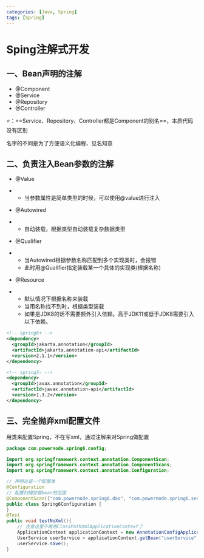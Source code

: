 ```yaml
---
categories: [Java, Spring]
tags: [Spring]
---
```

# Sping注解式开发

## 一、Bean声明的注解

- @Component
- @Service
- @Repository
- @Controller

⭐️：==Service、Repository、Controller都是Component的别名==，本质代码没有区别

名字的不同是为了方便语义化编程、见名知意



## 二、负责注入Bean参数的注解

- @Value

- - 当参数属性是简单类型的时候，可以使用@value进行注入

- @Autowired

- - 自动装载，根据类型自动装载复杂数据类型

- @Qualifier

- - 当Autowired根据参数名称匹配到多个实现类时，会报错
  - 此时用@Qualifier指定装载某一个具体的实现类(根据名称)

- @Resource

- - 默认情况下根据名称来装载
  - 当用名称找不到时，根据类型装载
  - 如果是JDK8的话不需要额外引入依赖。高于JDK11或低于JDK8需要引入以下依赖。

```xml
<!-- spring6+ -->
<dependency>
  <groupId>jakarta.annotation</groupId>
  <artifactId>jakarta.annotation-api</artifactId>
  <version>2.1.1</version>
</dependency>

<!-- spring5- -->
<dependency>
  <groupId>javax.annotation</groupId>
  <artifactId>javax.annotation-api</artifactId>
  <version>1.3.2</version>
</dependency>
```



## 三、完全抛弃xml配置文件

用类来配置Spring，不在写xml，通过注解来对Spring做配置

```java
package com.powernode.spring6.config;

import org.springframework.context.annotation.ComponentScan;
import org.springframework.context.annotation.ComponentScans;
import org.springframework.context.annotation.Configuration;

// 声明这是一个配置类
@Configuration
// 配置扫描加载bean的范围
@ComponentScan({"com.powernode.spring6.dao", "com.powernode.spring6.service"})
public class Spring6Configuration {
}
@Test
public void testNoXml(){
    // 注意这里不再用ClassPathXmlApplicationContext了
    ApplicationContext applicationContext = new AnnotationConfigApplicationContext(Spring6Configuration.class);
    UserService userService = applicationContext.getBean("userService", UserService.class);
    userService.save();
}
```